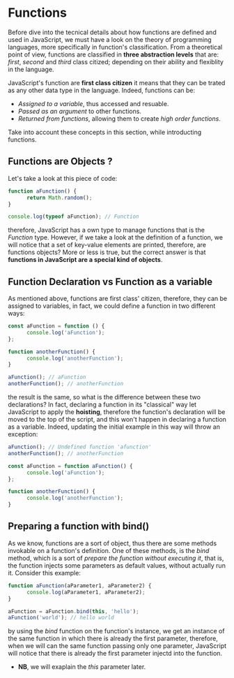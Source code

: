 # Functions

Before dive into the tecnical details about how functions are defined and used in JavaScript, we must have a look on the theory of programming languages, more specifically in function's classification. From a theoretical point of view, functions are classified in **three abstraction levels** that are: _first_, _second_ and _third_ class citized; depending on their ability and flexiblity in the language.

JavaScript's function are **first class citizen** it means that they can be trated as any other data type in the language. Indeed, functions can be:

- _Assigned to a variable_, thus accessed and resuable.
- _Passed as an argument_ to other functions.
- _Returned from functions_, allowing them to create _high order functions_.

Take into account these concepts in this section, while introducting functions.

## Functions are Objects ?

Let's take a look at this piece of code:

```javascript
function aFunction() {
      return Math.random();
}

console.log(typeof aFunction); // Function
```

therefore, JavaScript has a own type to manage functions that is the _Function_ type. However, if we take a look at the definition of a function, we will notice that a set of key-value elements are printed, therefore, are functions objects? More or less is true, but the correct answer is that **functions in JavaScript are a special kind of objects**.

## Function Declaration vs Function as a variable

As mentioned above, functions are first class' citizen, therefore, they can be assigned to variables, in fact, we could define a function in two different ways:

```javascript
const aFunction = function () {
      console.log('aFunction');
};

function anotherFunction() {
      console.log('anotherFunction');
}

aFunction(); // aFunction
anotherFunction(); // anotherFunction
```

the result is the same, so what is the difference between these two declarations? In fact, declaring a function in its "classical" way let JavaScript to apply the **hoisting**, therefore the function's declaration will be moved to the top of the script, and this won't happen in declaring a function as a variable. Indeed, updating the initial example in this way will throw an exception:

```javascript
aFunction(); // Undefined function 'afunction'
anotherFunction(); // anotherFunction

const aFunction = function aFunction() {
      console.log('aFunction');
};

function anotherFunction() {
      console.log('anotherFunction');
}
```

## Preparing a function with bind()

As we know, functions are a sort of object, thus there are some methods invokable on a function's definition. One of these methods, is the _bind_ method, which is a sort of _prepare the function without executing it_, that is, the function injects some parameters as default values, without actually run it. Consider this example:

```javascript
function aFunction(aParameter1, aParameter2) {
      console.log(aParameter1, aParameter2);
}

aFunction = aFunction.bind(this, 'hello');
aFunction('world'); // hello world
```

by using the _bind_ function on the function's instance, we get an instance of the same function in which there is already the first parameter, therefore, when we will can the same function passing only one parameter, JavaScript will notice that there is already the first parameter injectd into the function.

- **NB**, we will exaplain the _this_ parameter later.
